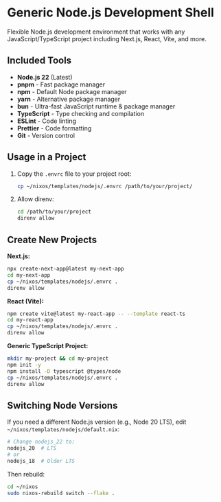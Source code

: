 # Generic Node.js Development Shell

Flexible Node.js development environment that works with any JavaScript/TypeScript project including Next.js, React, Vite, and more.

## Included Tools

- **Node.js 22** (Latest)
- **pnpm** - Fast package manager
- **npm** - Default Node package manager
- **yarn** - Alternative package manager
- **bun** - Ultra-fast JavaScript runtime & package manager
- **TypeScript** - Type checking and compilation
- **ESLint** - Code linting
- **Prettier** - Code formatting
- **Git** - Version control

## Usage in a Project

1. Copy the `.envrc` file to your project root:
   ```bash
   cp ~/nixos/templates/nodejs/.envrc /path/to/your/project/
   ```

2. Allow direnv:
   ```bash
   cd /path/to/your/project
   direnv allow
   ```

## Create New Projects

**Next.js:**
```bash
npx create-next-app@latest my-next-app
cd my-next-app
cp ~/nixos/templates/nodejs/.envrc .
direnv allow
```

**React (Vite):**
```bash
npm create vite@latest my-react-app -- --template react-ts
cd my-react-app
cp ~/nixos/templates/nodejs/.envrc .
direnv allow
```

**Generic TypeScript Project:**
```bash
mkdir my-project && cd my-project
npm init -y
npm install -D typescript @types/node
cp ~/nixos/templates/nodejs/.envrc .
direnv allow
```

## Switching Node Versions

If you need a different Node.js version (e.g., Node 20 LTS), edit `~/nixos/templates/nodejs/default.nix`:

```nix
# Change nodejs_22 to:
nodejs_20  # LTS
# or
nodejs_18  # Older LTS
```

Then rebuild:
```bash
cd ~/nixos
sudo nixos-rebuild switch --flake .
```
